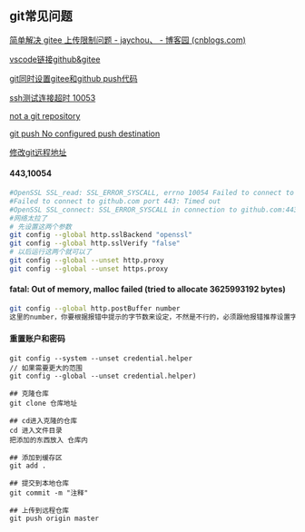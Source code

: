 ## git常见问题
[简单解决 gitee 上传限制问题 - jaychou、 - 博客园 (cnblogs.com)](https://www.cnblogs.com/jaychou-/p/14983818.html#:~:text=我们使用代码来上,10m以内的文件)

[vscode链接github&gitee](https://blog.csdn.net/qq_38981614/article/details/115013188)

[git同时设置gitee和github push代码](https://cloud.tencent.com/developer/article/1774890)

[ssh测试连接超时 10053](https://www.xuebuyuan.com/2159862.html)

[not a git repository](https://blog.csdn.net/wenb1bai/article/details/89363588)

[git push No configured push destination](https://blog.csdn.net/COCOLI_BK/article/details/97921497)

[修改git远程地址](https://blog.csdn.net/ShelleyLittlehero/article/details/95980669)

#### 443,10054

```bash
#OpenSSL SSL_read: SSL_ERROR_SYSCALL, errno 10054 Failed to connect to github
#Failed to connect to github.com port 443: Timed out
#OpenSSL SSL_connect: SSL_ERROR_SYSCALL in connection to github.com:443
#网络太拉了
# 先设置这两个参数
git config --global http.sslBackend "openssl" 
git config --global http.sslVerify "false"
# 以后运行这两个就可以了
git config --global --unset http.proxy
git config --global --unset https.proxy
```

#### fatal: Out of memory, malloc failed (tried to allocate 3625993192 bytes)

```bash
git config --global http.postBuffer number
这里的number，你要根据报错中提示的字节数来设定，不然是不行的，必须跟他报错推荐设置字节一致
```

#### 重置账户和密码

  ```Git
  git config --system --unset credential.helper
  // 如果需要更大的范围
  git config --global --unset credential.helper)
  ```

```Git
## 克隆仓库
git clone 仓库地址

## cd进入克隆的仓库
cd 进入文件目录
把添加的东西放入 仓库内

## 添加到缓存区
git add .

## 提交到本地仓库
git commit -m "注释"

## 上传到远程仓库
git push origin master
```